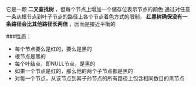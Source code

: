 它是一颗 **二叉查找树** ，但每个节点上增加一个储存位表示节点的颜色
通过对任意一条从根节点到叶子节点的路径上各个节点着色方式的限制， **红黑树确保没有一条路径会比其他路径长两倍** ，因而是接近平衡的



###性质：

- 每个节点要么是红的，要么是黑的
- 根节点是黑的
- 每个叶结点，即NULL节点，是黑的
- 如果一个节点是红的，那么他的两个子节点都是黑的
- 对每一个节点，从该节点到其子孙节点的所有路径上包含相同数目的黑节点



